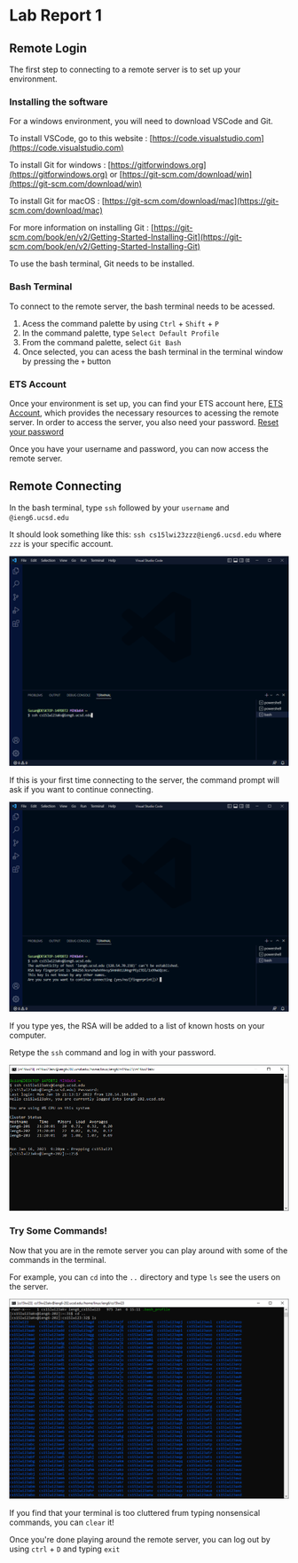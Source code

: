 # Lab Report 1

## Remote Login

The first step to connecting to a remote server is to set up your environment. 

### Installing the software
For a windows environment, you will need to download VSCode and Git.

To install VSCode, go to this website : [https://code.visualstudio.com](https://code.visualstudio.com)

To install Git for windows : [https://gitforwindows.org](https://gitforwindows.org) or [https://git-scm.com/download/win](https://git-scm.com/download/win)

To install Git for macOS : [https://git-scm.com/download/mac](https://git-scm.com/download/mac)

For more information on installing Git : [https://git-scm.com/book/en/v2/Getting-Started-Installing-Git](https://git-scm.com/book/en/v2/Getting-Started-Installing-Git)

To use the bash terminal, Git needs to be installed. 

### Bash Terminal

To connect to the remote server, the bash terminal needs to be acessed. 

1. Acess the command palette by using `Ctrl` + `Shift` + `P`
2. In the command palette, type `Select Default Profile`
3. From the command palette, select `Git Bash`
4. Once selected, you can acess the bash terminal in the terminal window by pressing the `+` button

### ETS Account

Once your environment is set up, you can find your ETS account here, [ETS Account](https://sdacs.ucsd.edu/~icc/index.php), which provides the necessary resources to acessing the remote server. In order to access the server, you also need your password. [Reset your password](https://docs.google.com/document/d/1hs7CyQeh-MdUfM9uv99i8tqfneos6Y8bDU0uhn1wqho/edit)

Once you have your username and password, you can now access the remote server.

## Remote Connecting

In the bash terminal, type `ssh` followed by your `username` and `@ieng6.ucsd.edu`

It should look something like this: `ssh cs15lwi23zzz@ieng6.ucsd.edu` where `zzz` is your specific account.

![ssh](./ssh.PNG)

If this is your first time connecting to the server, the command prompt will ask if you want to continue connecting.

![connect](./connect.PNG)

If you type yes, the RSA will be added to a list of known hosts on your computer.

Retype the `ssh` command and log in with your password.

![connected](./connected.PNG)

### Try Some Commands!

Now that you are in the remote server you can play around with some of the commands in the terminal.

For example, you can `cd` into the `..` directory and type `ls` see the users on the server.

![terminal command](./term-command.PNG)

If you find that your terminal is too cluttered frum typing nonsensical commands, you can `clear` it!

Once you're done playing around the remote server, you can log out by using `ctrl` + `D` and typing `exit`



